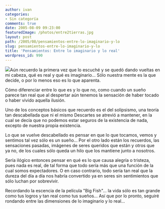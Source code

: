 ```yaml
---
author: ivan
categories:
- Sin categoría
comments: true
date: 2005-08-09 09:23:00
featuredImage: /photos/entre2tierras.jpg
layout: post
path: /2005/08/pensamientos-entre-lo-imaginario-y-lo
slug: pensamientos-entre-lo-imaginario-y-lo
title: 'Pensamientos: Entre lo imaginario y lo real'
wordpress_id: 990
---
```


[![](https://photos1.blogger.com/blogger/5311/455/320/entre2tierras.jpg)](https://photos1.blogger.com/blogger/5311/455/1600/entre2tierras.jpg)Aún recuerdo la primera vez que lo escuché y se quedó dando vueltas en mi cabeza, qué es real y qué es imaginario... Sólo nuestra mente es la que decide, o por lo menos eso es lo que aparenta.

Cómo diferenciar entre lo que es y lo que no, como cuando un sueño parece tan real que al despertar aún tenemos la sensación de haber tocado o haber vivido aquella ilusión.

Uno de los conceptos básicos que recuerdo es el del solipsismo, una teoría tan descabellada que ni el mismo Descartes se atrevió a mantener, en la cual se decía que no podemos estar seguros de la existencia de nada, excepto de nuestra propia existencia.

Lo que se vuelve descabellado es pensar en que lo que tocamos, vemos y sentimos tal vez sólo es un sueño... Por el otro lado están los recuerdos, las sensaciones pasadas, imágenes de seres queridos que están y otros que ya no, de los cuales sólo queda un hilo que los mantiene junto a nosotros.

Sería ilógico entonces pensar en qué es lo que causa alegría o tristeza, pues nada es real, de tal forma que todo sería más que una función de la cual somos expectadores. O en caso contrario, todo sería tan real que la dureza del día a día nos habría convertido ya en seres sin sentimientos que sólo luchan por sobrevivir.

Recordando la escencia de la película "Big Fish"... la vida sólo es tan grande como tus logros y tan real como tus sueños... Así que por lo pronto, seguiré rondando entre las dimensiones de lo imaginario y lo real...